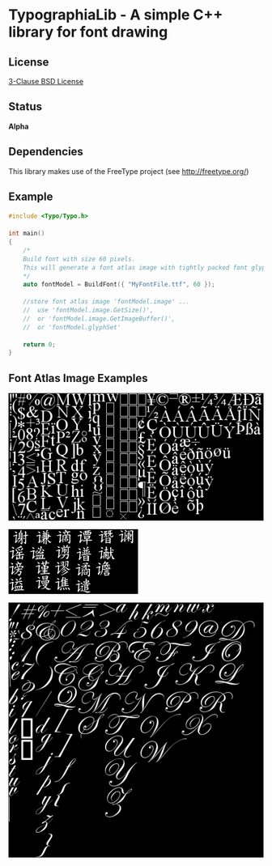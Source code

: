 TypographiaLib - A simple C++ library for font drawing
======================================================

License
-------

[3-Clause BSD License](https://github.com/LukasBanana/GaussianLib/blob/master/LICENSE.txt)

Status
------

**Alpha**

Dependencies
------------
This library makes use of the FreeType project (see http://freetype.org/)

Example
-------

```cpp
#include <Typo/Typo.h>

int main()
{
    /*
    Build font with size 60 pixels.
    This will generate a font atlas image with tightly packed font glyphs.
    */
    auto fontModel = BuildFont({ "MyFontFile.ttf", 60 });
    
    //store font atlas image 'fontModel.image' ...
    //  use 'fontModel.image.GetSize()',
    //  or 'fontModel.image.GetImageBuffer()',
    //  or 'fontModel.glyphSet'
    
    return 0;
}
```

Font Atlas Image Examples
-------------------------

![Times New Roman, 34px](media/fontatlas_times.png)

![Kaiu, 34px](media/fontatlas_kaiu.png)

![Edwardian Script ITC, 60px](media/fontatlas_edwardian_script.png)

